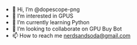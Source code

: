 - 👋 Hi, I’m @dopescope-png
- 👀 I’m interested in GPUS
- 🌱 I’m currently learning Python
- 💞️ I’m looking to collaborate on GPU Buy Bot
- 📫 How to reach me nerdsandsoda@gmail.com
